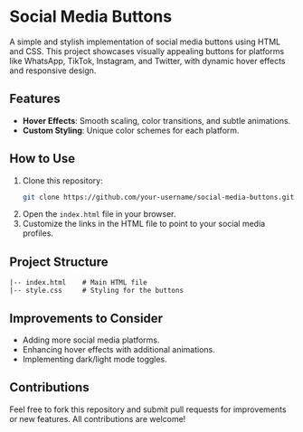 # Social Media Buttons

A simple and stylish implementation of social media buttons using HTML and CSS. This project showcases visually appealing buttons for platforms like WhatsApp, TikTok, Instagram, and Twitter, with dynamic hover effects and responsive design.

## Features

- **Hover Effects**: Smooth scaling, color transitions, and subtle animations.
- **Custom Styling**: Unique color schemes for each platform.

## How to Use

1. Clone this repository:
   ```bash
   git clone https://github.com/your-username/social-media-buttons.git
   ```
2. Open the `index.html` file in your browser.
3. Customize the links in the HTML file to point to your social media profiles.

## Project Structure

```
|-- index.html    # Main HTML file
|-- style.css     # Styling for the buttons
```

## Improvements to Consider

- Adding more social media platforms.
- Enhancing hover effects with additional animations.
- Implementing dark/light mode toggles.

## Contributions

Feel free to fork this repository and submit pull requests for improvements or new features. All contributions are welcome!

